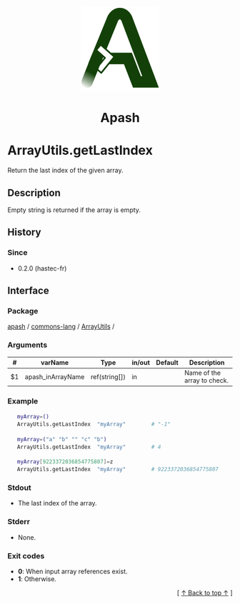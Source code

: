 
<div align='center' id='apash-top'>
  <a href='https://github.com/hastec-fr/apash'>
    <img alt='apash-logo' src='../../../../../../assets/apash-logo.svg'/>
  </a>

  # Apash
</div>


# ArrayUtils.getLastIndex
Return the last index of the given array.
## Description
   Empty string is returned if the array is empty.

## History
### Since
  * 0.2.0 (hastec-fr)

## Interface
### Package
<!-- apash.packageBegin -->
[apash](../../../apash.md) / [commons-lang](../../commons-lang.md) / [ArrayUtils](../ArrayUtils.md) / 
<!-- apash.packageEnd -->

### Arguments
 | #      | varName              | Type          | in/out   | Default    | Description                          |
 |--------|----------------------|---------------|----------|------------|--------------------------------------|
 | $1     | apash_inArrayName    | ref(string[]) | in       |            | Name of the array to check.          |

### Example
 ```bash
    myArray=()
    ArrayUtils.getLastIndex  "myArray"        # "-1"

    myArray=("a" "b" "" "c" "b")
    ArrayUtils.getLastIndex  "myArray"        # 4

    myArray[9223372036854775807]=z
    ArrayUtils.getLastIndex  "myArray"        # 9223372036854775807
  ```

### Stdout
  * The last index of the array.
### Stderr
  * None.

### Exit codes
  * **0**: When input array references exist.
  * **1**: Otherwise.

  <div align='right'>[ <a href='#apash-top'>↑ Back to top ↑</a> ]</div>


